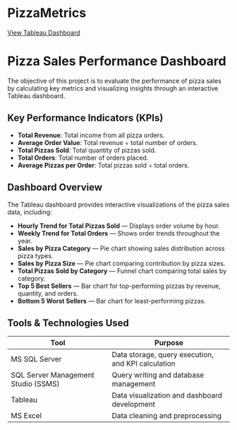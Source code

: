 # PizzaMetrics

[View Tableau Dashboard](https://public.tableau.com/views/Book1_17610947334980/Home?:language=en-GB&:sid=&:redirect=auth&:display_count=n&:origin=viz_share_link)

# Pizza Sales Performance Dashboard

The objective of this project is to evaluate the performance of pizza sales by calculating key metrics and visualizing insights through an interactive Tableau dashboard.

##  Key Performance Indicators (KPIs)
- **Total Revenue**: Total income from all pizza orders.  
- **Average Order Value**: Total revenue ÷ total number of orders.  
- **Total Pizzas Sold**: Total quantity of pizzas sold.  
- **Total Orders**: Total number of orders placed.  
- **Average Pizzas per Order**: Total pizzas sold ÷ total orders.  

##  Dashboard Overview
The Tableau dashboard provides interactive visualizations of the pizza sales data, including:

- **Hourly Trend for Total Pizzas Sold** — Displays order volume by hour.  
- **Weekly Trend for Total Orders** — Shows order trends throughout the year.  
- **Sales by Pizza Category** — Pie chart showing sales distribution across pizza types.  
- **Sales by Pizza Size** — Pie chart comparing contribution by pizza sizes.  
- **Total Pizzas Sold by Category** — Funnel chart comparing total sales by category.  
- **Top 5 Best Sellers** — Bar chart for top-performing pizzas by revenue, quantity, and orders.  
- **Bottom 5 Worst Sellers** — Bar chart for least-performing pizzas.  

##  Tools & Technologies Used

| Tool | Purpose |
|------|---------|
| MS SQL Server | Data storage, query execution, and KPI calculation |
| SQL Server Management Studio (SSMS) | Query writing and database management |
| Tableau | Data visualization and dashboard development |
| MS Excel | Data cleaning and preprocessing |

